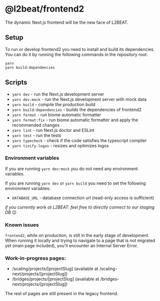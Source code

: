 # @l2beat/frontend2

The dynamic Next.js frontend will be the new face of L2BEAT.

## Setup

To run or develop frontend2 you need to install and build its dependencies. You can do it by running the following
commands in the repository root:

```
yarn
yarn build:dependencies
```

## Scripts

- `yarn dev` - run the Next.js development server
- `yarn dev:mock` - run the Next.js development server with mock data
- `yarn build` - compile the production build
- `yarn build:dependencies` - builds the dependencies of frontend2
- `yarn format` - run biome automatic formatter
- `yarn format:fix` - run biome automatic formatter and apply the recommended changes
- `yarn lint` - run Next.js doctor and ESLint
- `yarn test` - run the tests
- `yarn typecheck` - check if the code satisfies the typescript compiler
- `yarn tinify-logos` - resizes and optimizes logos

### Environment variables
If you are running `yarn dev:mock` you do not need any environment variables.

If you are running `yarn dev` or `yarn build` you need to set the following environment variables:
- `DATABASE_URL` - database connection url (read-only access is sufficient)

*if you currently work at L2BEAT: feel free to directly connect to our staging DB* 😉

### Known issues

`frontend2`, while on production, is still in the early stage of development. When running it locally and trying to navigate to a page that is not migrated yet (main page included), you'll encounter an Internal Server Error.

### Work-in-progress pages:
- /scaling/projects/[projectSlug] (available at /scaling-next/projects/[projectSlug])
- /bridges/projects/[projectSlug] (available at /bridges-next/projects/[projectSlug])

The rest of pages are still present in the legacy frontend.
